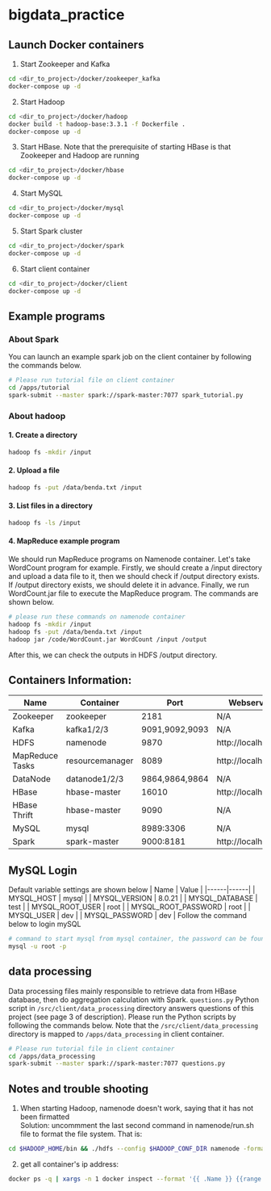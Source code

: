 # bigdata_practice

## Launch Docker containers
1. Start Zookeeper and Kafka
```bash
cd <dir_to_project>/docker/zookeeper_kafka
docker-compose up -d
```
2. Start Hadoop
```bash
cd <dir_to_project>/docker/hadoop
docker build -t hadoop-base:3.3.1 -f Dockerfile .
docker-compose up -d
```
3. Start HBase. Note that the prerequisite of starting HBase is that Zookeeper and Hadoop are running
```bash
cd <dir_to_project>/docker/hbase
docker-compose up -d
```
4. Start MySQL
```bash
cd <dir_to_project>/docker/mysql
docker-compose up -d
```
5. Start Spark cluster
```bash
cd <dir_to_project>/docker/spark
docker-compose up -d
```
6. Start client container
```bash
cd <dir_to_project>/docker/client
docker-compose up -d
```

## Example programs

### About Spark

You can launch an example spark job on the client container by following the commands below. 
```bash
# Please run tutorial file on client container
cd /apps/tutorial
spark-submit --master spark://spark-master:7077 spark_tutorial.py
```

### About hadoop
#### 1. Create a directory
```bash
hadoop fs -mkdir /input
```

#### 2. Upload a file
```bash
hadoop fs -put /data/benda.txt /input
```

#### 3. List files in a directory
```bash
hadoop fs -ls /input
```

#### 4. MapReduce example program
We should run MapReduce programs on Namenode container. Let's take WordCount program for example. Firstly, we should create a /input directory and upload a data file to it, then we should check if /output directory exists. If /output directory exists, we should delete it in advance. Finally, we run WordCount.jar file to execute the MapReduce program. The commands are shown below. 
```bash
# please run these commands on namenode container
hadoop fs -mkdir /input
hadoop fs -put /data/benda.txt /input
hadoop jar /code/WordCount.jar WordCount /input /output
```
After this, we can check the outputs in HDFS /output directory. 

## Containers Information:
| Name | Container | Port | Webserver Link |
|------|------|-----|-----|
| Zookeeper | zookeeper | 2181 | N/A |
| Kafka | kafka1/2/3 | 9091,9092,9093 | N/A |
| HDFS | namenode | 9870 | http://localhost:9870 |
| MapReduce Tasks | resourcemanager | 8089 | http://localhost:8089 |
| DataNode | datanode1/2/3 | 9864,9864,9864 | N/A |
| HBase | hbase-master | 16010 | http://localhost:16010 |
| HBase Thrift | hbase-master | 9090 | N/A |
| MySQL | mysql | 8989:3306 | N/A |
| Spark | spark-master | 9000:8181 | http://localhost:9000 |

## MySQL Login
Default variable settings are shown below
| Name | Value |
|------|------|
| MYSQL_HOST | mysql |
| MYSQL_VERSION | 8.0.21 |
| MYSQL_DATABASE | test |
| MYSQL_ROOT_USER | root |
| MYSQL_ROOT_PASSWORD | root |
| MYSQL_USER | dev |
| MYSQL_PASSWORD | dev |
Follow the command below to login mySQL
```bash
# command to start mysql from mysql container, the password can be found from the table above
mysql -u root -p
```

## data processing
Data processing files mainly responsible to retrieve data from HBase database, then do aggregation calculation with Spark. `questions.py` Python script in `/src/client/data_processing` directory answers questions of this project (see page 3 of description). Please run the Python scripts by following the commands below. Note that the  `/src/client/data_processing` directory is mapped to `/apps/data_processing` in client container. 
```bash
# Please run tutorial file in client container
cd /apps/data_processing
spark-submit --master spark://spark-master:7077 questions.py
```

## Notes and trouble shooting
1. When starting Hadoop, namenode doesn't work, saying that it has not been firmatted \
Solution: uncommment the last second command in namenode/run.sh file to format the file system. That is:
```bash
cd $HADOOP_HOME/bin && ./hdfs --config $HADOOP_CONF_DIR namenode -format $CLUSTER_NAME
```

2. get all container's ip address: 
```bash
docker ps -q | xargs -n 1 docker inspect --format '{{ .Name }} {{range .NetworkSettings.Networks}} {{.IPAddress}}{{end}}' | sed 's#^/##';
```